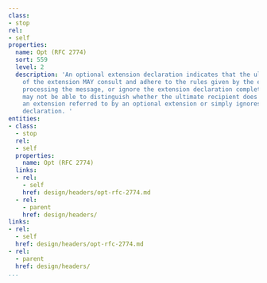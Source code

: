```yaml
---
class:
- stop
rel:
- self
properties:
  name: Opt (RFC 2774)
  sort: 559
  level: 2
  description: 'An optional extension declaration indicates that the ultimate recipient
    of the extension MAY consult and adhere to the rules given by the extension when
    processing the message, or ignore the extension declaration completely. An agent
    may not be able to distinguish whether the ultimate recipient does not understand
    an extension referred to by an optional extension or simply ignores the extension
    declaration. '
entities:
- class:
  - stop
  rel:
  - self
  properties:
    name: Opt (RFC 2774)
  links:
  - rel:
    - self
    href: design/headers/opt-rfc-2774.md
  - rel:
    - parent
    href: design/headers/
links:
- rel:
  - self
  href: design/headers/opt-rfc-2774.md
- rel:
  - parent
  href: design/headers/
...
```

